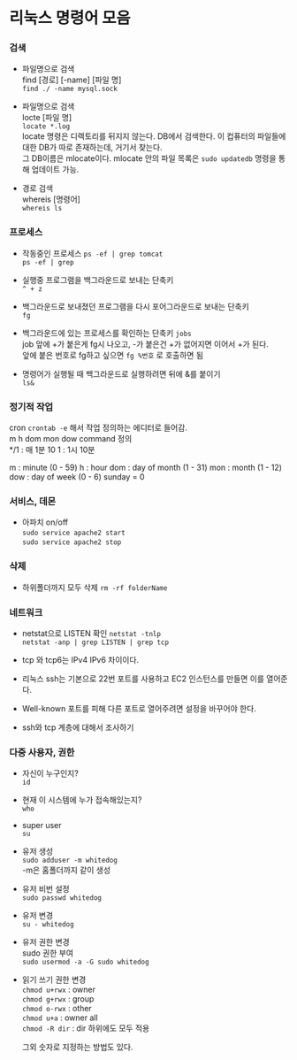 # 리눅스 명령어 모음  

### 검색   
- 파일명으로 검색  
find [경로] [-name] [파일 명]  
 `find ./ -name mysql.sock`  

- 파일명으로 검색  
locte [파일 명]  
`locate *.log`  
locate 명령은 디렉토리를 뒤지지 않는다. DB에서 검색한다. 이 컵퓨터의 파일들에 대한 DB가 따로 존재하는데, 거기서 찾는다.  
그 DB이름은 mlocate이다. mlocate 안의 파일 목록은 `sudo updatedb` 명령을 통해 업데이트 가능.  

- 경로 검색  
whereis [명령어]  
`whereis ls`   

### 프로세스  
- 작동중인 프로세스
`ps -ef | grep tomcat`  
`ps -ef | grep `  

- 실행중 프로그램을 백그라운드로 보내는 단축키  
`^ + z`  

- 백그라운드로 보내졌던 프로그램을 다시 포어그라운드로 보내는 단축키  
`fg`  

- 백그라운드에 있는 프로세스를 확인하는 단축키
`jobs`  
job 앞에 +가 붙은게 fg시 나오고, -가 붙은건 +가 없어지면 이어서 +가 된다.  
앞에 붙은 번호로 fg하고 싶으면 `fg %번호` 로 호출하면 됨

- 명령어가 실행될 때 백그라운드로 실행하려면 뒤에 &를 붙이기  
`ls&`

### 정기적 작업  
cron
`crontab -e` 해서 작업 정의하는 에디터로 들어감.  
m h dom mon dow command 정의  
*/1 : 매 1분
10 1 : 1시 10분

m : minute (0 - 59)
h : hour
dom : day of month (1 - 31)
mon : month (1 - 12)
dow : day of week (0 - 6) sunday = 0

### 서비스, 데몬  
- 아파치 on/off   
`sudo service apache2 start`  
`sudo service apache2 stop`  

### 삭제
- 하위폴더까지 모두 삭제
`rm -rf folderName`  

### 네트워크
- netstat으로 LISTEN 확인
`netstat -tnlp`  
`netstat -anp | grep LISTEN | grep tcp`  

- tcp 와 tcp6는 IPv4 IPv6 차이이다.  

- 리눅스 ssh는 기본으로 22번 포트를 사용하고 EC2 인스턴스를 만들면 이를 열어준다.  
- Well-known 포트를 피해 다른 포트로 열어주려면 설정을 바꾸어야 한다.  
- ssh와 tcp 계층에 대해서 조사하기

### 다중 사용자, 권한  
- 자신이 누구인지?  
`id`  

- 현재 이 시스템에 누가 접속해있는지?  
`who`  

- super user  
`su`  

- 유저 생성  
`sudo adduser -m whitedog`  
-m은 홈폴더까지 같이 생성  

- 유저 비번 설정  
`sudo passwd whitedog`  

- 유저 변경  
`su - whitedog`  

- 유저 권한 변경  
sudo 권한 부여  
`sudo usermod -a -G sudo whitedog`  

- 읽기 쓰기 권한 변경  
`chmod u+rwx` : owner  
`chmod g+rwx` : group  
`chmod o-rwx` : other  
`chmod u+a` : owner all  
`chmod -R dir` : dir 하위에도 모두 적용  

  그외 숫자로 지정하는 방법도 있다. 
